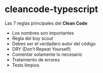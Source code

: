# cleancode-typescript

Las 7 reglas principales del **Clean Code**

- Los nombres son importantes
- Regla del boy scout
- Debes ser el verdadero autor del código
- DRY (Don’t Repeat Yourself)
- Comentar solamente lo necesario
- Tratamiento de errores
- Tests limpios